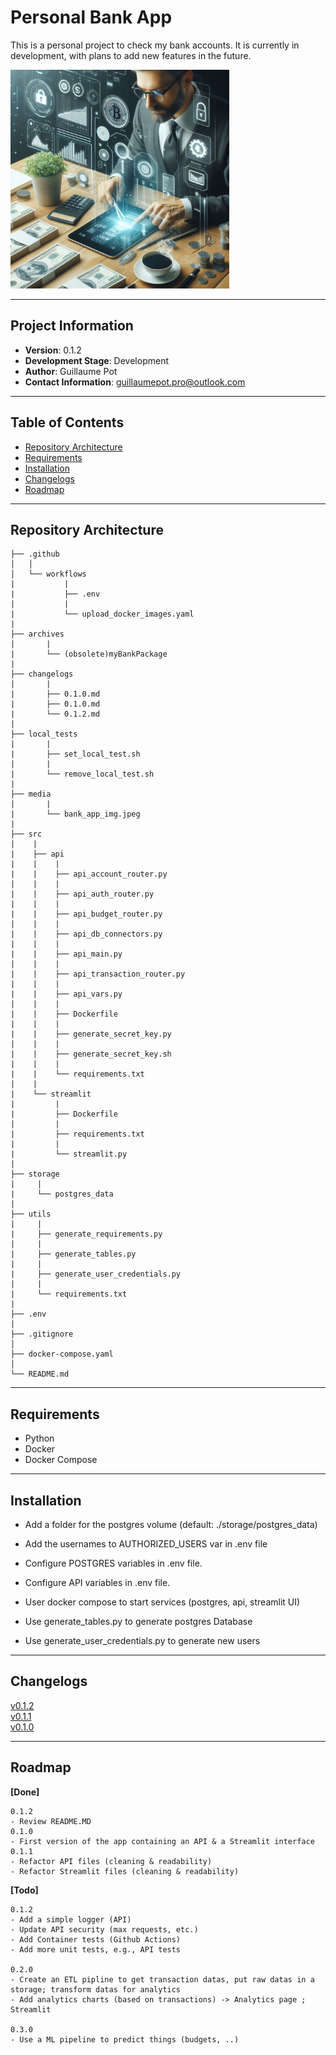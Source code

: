 # Personal Bank App

This is a personal project to check my bank accounts. It is currently in development, with plans to add new features in the future.


<img src="./media/bank_app_img.jpeg" width="350" height="350">


---


## Project Information

- **Version**: 0.1.2
- **Development Stage**: Development
- **Author**: Guillaume Pot
- **Contact Information**: guillaumepot.pro@outlook.com

---


## Table of Contents
- [Repository Architecture](#repository-architecture)
- [Requirements](#requirements)
- [Installation](#installation)
- [Changelogs](#Changelogs)
- [Roadmap](#roadmap)

---


## Repository Architecture

```
├── .github
│   │
│   └── workflows
|           |
|           ├── .env
|           |
|           └── upload_docker_images.yaml
|   
├── archives
|       |
|       └── (obsolete)myBankPackage
|        
├── changelogs
|       |
|       ├── 0.1.0.md
|       ├── 0.1.0.md
|       └── 0.1.2.md
|        
├── local_tests
|       |
|       ├── set_local_test.sh
|       |
|       └── remove_local_test.sh
|
├── media
|       |
|       └── bank_app_img.jpeg
|
├── src
|    |
|    ├── api
|    |    |
|    |    ├── api_account_router.py
|    |    |
|    |    ├── api_auth_router.py
|    |    |
|    |    ├── api_budget_router.py
|    |    |
|    |    ├── api_db_connectors.py
|    |    |
|    |    ├── api_main.py
|    |    |
|    |    ├── api_transaction_router.py
|    |    |
|    |    ├── api_vars.py
|    |    |
|    |    ├── Dockerfile
|    |    |
|    |    ├── generate_secret_key.py
|    |    |
|    |    ├── generate_secret_key.sh
|    |    |
|    |    └── requirements.txt
|    |
|    └── streamlit
|         |
|         ├── Dockerfile
|         |
|         ├── requirements.txt
|         |
|         └── streamlit.py
|
├── storage
|     |
|     └── postgres_data
|
├── utils
|     |
|     ├── generate_requirements.py
|     |
|     ├── generate_tables.py
|     |
|     ├── generate_user_credentials.py
|     |
|     └── requirements.txt
|
├── .env
|
├── .gitignore
│
├── docker-compose.yaml
│
└── README.md
```

---

## Requirements
- Python
- Docker
- Docker Compose

---

## Installation
- Add a folder for the postgres volume (default: ./storage/postgres_data)
- Add the usernames to AUTHORIZED_USERS var in .env file
- Configure POSTGRES variables in .env file.
- Configure API variables in .env file.


- User docker compose to start services (postgres, api, streamlit UI)
- Use generate_tables.py to generate postgres Database
- Use generate_user_credentials.py to generate new users

---

## Changelogs

[v0.1.2](./changelogs/0.1.2.md)  
[v0.1.1](./changelogs/0.1.1.md)  
[v0.1.0](./changelogs/0.1.0.md)



---

## Roadmap

**[Done]**
```
0.1.2
- Review README.MD
0.1.0
- First version of the app containing an API & a Streamlit interface
0.1.1
- Refactor API files (cleaning & readability)
- Refactor Streamlit files (cleaning & readability)
```


**[Todo]**  
```
0.1.2
- Add a simple logger (API)
- Update API security (max requests, etc.)
- Add Container tests (Github Actions)
- Add more unit tests, e.g., API tests

0.2.0
- Create an ETL pipline to get transaction datas, put raw datas in a storage; transform datas for analytics
- Add analytics charts (based on transactions) -> Analytics page ; Streamlit

0.3.0
- Use a ML pipeline to predict things (budgets, ..)
```
